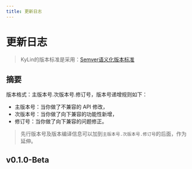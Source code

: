 ```yaml
---
title: 更新日志
---
```


# 更新日志

> KyLin的版本标准是采用：[Semver语义化版本标准](http://semver.org/lang/zh-CN/)

## 摘要

版本格式：主版本号.次版本号.修订号，版本号递增规则如下：

- 主版本号：当你做了不兼容的 API 修改，
- 次版本号：当你做了向下兼容的功能性新增，
- 修订号：当你做了向下兼容的问题修正。

> 先行版本号及版本编译信息可以加到`主版本号.次版本号.修订号`的后面，作为延伸。

## v0.1.0-Beta

